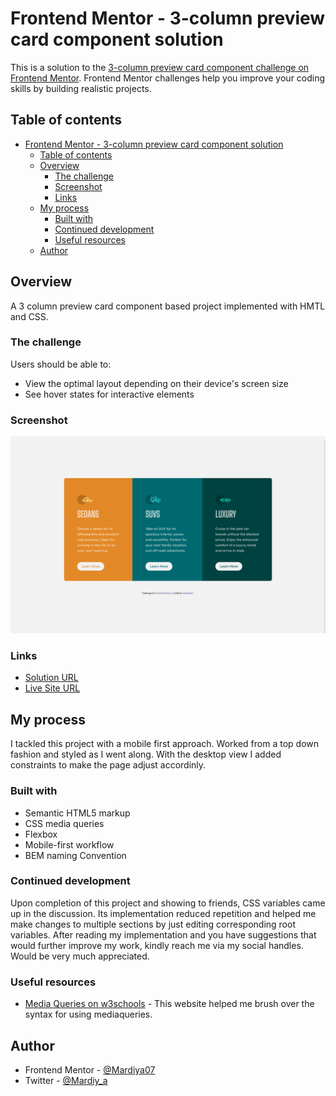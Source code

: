 # Frontend Mentor - 3-column preview card component solution

This is a solution to the [3-column preview card component challenge on Frontend Mentor](https://www.frontendmentor.io/challenges/3column-preview-card-component-pH92eAR2-). Frontend Mentor challenges help you improve your coding skills by building realistic projects.

## Table of contents

- [Frontend Mentor - 3-column preview card component solution](#frontend-mentor---3-column-preview-card-component-solution)
  - [Table of contents](#table-of-contents)
  - [Overview](#overview)
    - [The challenge](#the-challenge)
    - [Screenshot](#screenshot)
    - [Links](#links)
  - [My process](#my-process)
    - [Built with](#built-with)
    - [Continued development](#continued-development)
    - [Useful resources](#useful-resources)
  - [Author](#author)

## Overview

A 3 column preview card component based project implemented with HMTL and CSS.

### The challenge

Users should be able to:

- View the optimal layout depending on their device's screen size
- See hover states for interactive elements

### Screenshot

![DesktopView](./images/Desktopview.png)

### Links

- [Solution URL](https://github.com/Mardiya07/preview-card)
- [Live Site URL](https://mardiya07.github.io/preview-card/)

## My process

I tackled this project with a mobile first approach. Worked from a top down fashion and styled as I went along. With the desktop view I added constraints to make the page adjust accordinly.

### Built with

- Semantic HTML5 markup
- CSS media queries
- Flexbox
- Mobile-first workflow
- BEM naming Convention

### Continued development

Upon completion of this project and showing to friends, CSS variables came up in the discussion. Its implementation reduced repetition and helped me make changes to multiple sections by just editing corresponding root variables.
After reading my implementation and you have suggestions that would further improve my work, kindly reach me via my social handles. Would be very much appreciated.

### Useful resources

- [Media Queries on w3schools](https://www.w3schools.com/css/css3_mediaqueries.asp) - This website helped me brush over the syntax for using mediaqueries.

## Author

- Frontend Mentor - [@Mardiya07](https://www.frontendmentor.io/profile/Mardiya07)
- Twitter - [@Mardiy_a](https://www.twitter.com/Mardiy_a)

